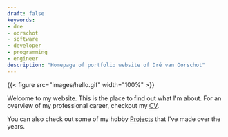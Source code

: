 ```yaml
---
draft: false
keywords:
- dre
- oorschot
- software
- developer
- programming
- engineer
description: "Homepage of portfolio website of Dré van Oorschot"
---
```


{{< figure src="images/hello.gif" width="100%" >}}

Welcome to my website. This is the place to find out what I'm about. For an overview of my 
professional career, checkout my [CV](/cv/).

You can also check out some of my hobby [Projects](/projects/) that I've made over the years.
